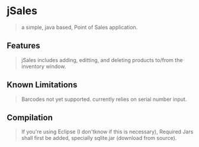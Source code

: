 jSales
======

>a simple, java based, Point of Sales application.

Features
--------

>jSales includes adding, editting, and deleting products to/from the inventory window.


Known Limitations
-----------------

>Barcodes not yet supported. currently relies on serial number input.

Compilation
-----------

>If you're using Eclipse (I don'tknow if this is necessary), Required Jars shall first be added, specially sqlite.jar (download from source).